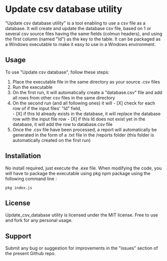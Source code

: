 # Update csv database utility

"Update csv database utility" is a tool enabling to use a csv file as a database. It will create and update the database csv file, based on 1 or several csv source files having the same fields (colmun headers), and using the first column (named "Id") as the key to the table. 
It can be packaged as a Windows executable to make it easy to use in a Windows environment.

## Usage

To use "Update csv database", follow these steps:

 1.  Place the executable file in the same directory as your source .csv files
 2.  Run the executable
 3.  On the first run, it will automatically  create a "database.csv" file and add all rows from other csv files in the same directory
 4.  On the second run (and all following ones) it will 
    - [X] check for each row of if the input files' "Id" field,  
    - [X] if this Id already exists in the database, it will replace the database row with the input file row
    - [X] if this Id does not exist yet in the database, it will add the row to database.csv file
5. Once the .csv file have been processed, a report will automatically be generated in the form of a .txt file in the /reports folder (this folder is automatically created on the first run)

## Installation

No install required, just execute the .exe file.
When modifying the code, you will have to package the executable using pkg npm package using the following command line :

    pkg index.js


## License

Update_csv_database utility is licensed under the MIT license. Free to use and fork for any personal usage.

## Support

Submit any bug or suggestion for improvements in the "issues" section of the present Github repo. 
